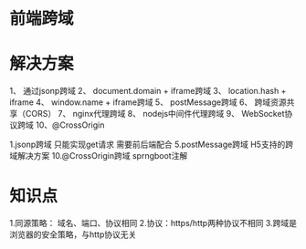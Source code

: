 # 前端跨域

# 解决方案
1、 通过jsonp跨域
2、 document.domain + iframe跨域
3、 location.hash + iframe
4、 window.name + iframe跨域
5、 postMessage跨域
6、 跨域资源共享（CORS）
7、 nginx代理跨域
8、 nodejs中间件代理跨域
9、 WebSocket协议跨域
10、@CrossOrigin


1.jsonp跨域
    只能实现get请求
    需要前后端配合
5.postMessage跨域
    H5支持的跨域解决方案
10.@CrossOrigin跨域
    sprngboot注解


# 知识点
1.同源策略： 域名、端口、协议相同
2.协议：https/http两种协议不相同
3.跨域是浏览器的安全策略，与http协议无关
